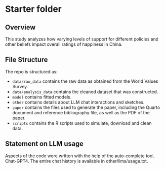 # Starter folder

## Overview

This study analyzes how varying levels of support for different policies and other beliefs impact overall ratings of happiness in China. 


## File Structure

The repo is structured as:

-   `data/raw_data` contains the raw data as obtained from the World Values Survey.
-   `data/analysis_data` contains the cleaned dataset that was constructed.
-   `model` contains fitted models. 
-   `other` contains details about LLM chat interactions and sketches.
-   `paper` contains the files used to generate the paper, including the Quarto document and reference bibliography file, as well as the PDF of the paper. 
-   `scripts` contains the R scripts used to simulate, download and clean data.


## Statement on LLM usage

Aspects of the code were written with the help of the auto-complete tool, Chat-GPT4. The entire chat history is available in other/llms/usage.txt.
